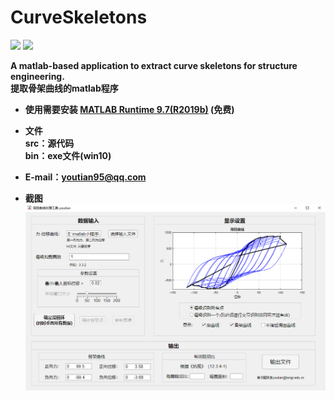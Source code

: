 

# CurveSkeletons
<img src="https://img.shields.io/badge/platforms-win10-brightgreen"> <b>
<img src="https://img.shields.io/badge/license-GPL(3.0)-blue"> <br>

A matlab-based application to extract curve skeletons for structure engineering.<br>
提取骨架曲线的matlab程序

* 使用需要安装 [MATLAB Runtime 9.7(R2019b)](https://ww2.mathworks.cn/products/compiler/matlab-runtime.html) (免费)

* 文件<br>
src：源代码<br>
bin：exe文件(win10)

* E-mail：youtian95@qq.com

* 截图<br>
![image](https://github.com/youtian95/CurveSkeletons/blob/master/snapshot.png)
